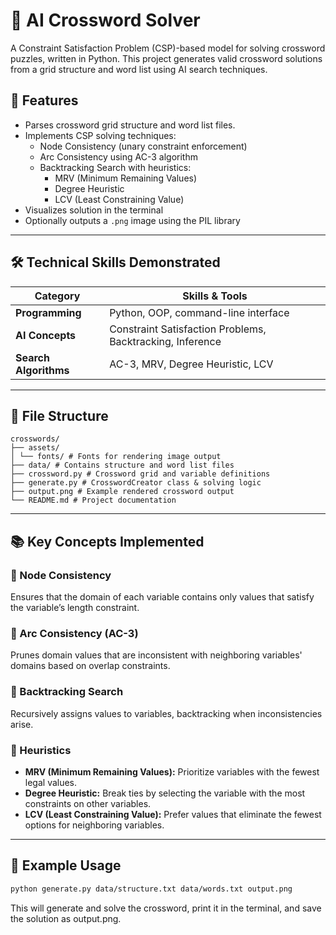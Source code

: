 # 🧩 AI Crossword Solver

A Constraint Satisfaction Problem (CSP)-based model for solving crossword puzzles, written in Python. This project generates valid crossword solutions from a grid structure and word list using AI search techniques.

## 🚀 Features

- Parses crossword grid structure and word list files.
- Implements CSP solving techniques:
  - Node Consistency (unary constraint enforcement)
  - Arc Consistency using AC-3 algorithm
  - Backtracking Search with heuristics:
    - MRV (Minimum Remaining Values)
    - Degree Heuristic
    - LCV (Least Constraining Value)
- Visualizes solution in the terminal
- Optionally outputs a `.png` image using the PIL library

---

## 🛠️ Technical Skills Demonstrated

| Category               | Skills & Tools                                               |
|------------------------|--------------------------------------------------------------|
| **Programming**        | Python, OOP, command-line interface                          |
| **AI Concepts**        | Constraint Satisfaction Problems, Backtracking, Inference    |
| **Search Algorithms**  | AC-3, MRV, Degree Heuristic, LCV                             |

---

## 📁 File Structure
```
crosswords/
├── assets/
│ └── fonts/ # Fonts for rendering image output
├── data/ # Contains structure and word list files
├── crossword.py # Crossword grid and variable definitions
├── generate.py # CrosswordCreator class & solving logic
├── output.png # Example rendered crossword output
└── README.md # Project documentation
```
---

## 📚 Key Concepts Implemented

### 🔹 Node Consistency
Ensures that the domain of each variable contains only values that satisfy the variable’s length constraint.

### 🔹 Arc Consistency (AC-3)
Prunes domain values that are inconsistent with neighboring variables' domains based on overlap constraints.

### 🔹 Backtracking Search
Recursively assigns values to variables, backtracking when inconsistencies arise.

### 🔹 Heuristics
- **MRV (Minimum Remaining Values):** Prioritize variables with the fewest legal values.
- **Degree Heuristic:** Break ties by selecting the variable with the most constraints on other variables.
- **LCV (Least Constraining Value):** Prefer values that eliminate the fewest options for neighboring variables.

---

## 🧪 Example Usage

```bash
python generate.py data/structure.txt data/words.txt output.png
```
This will generate and solve the crossword, print it in the terminal, and save the solution as output.png.